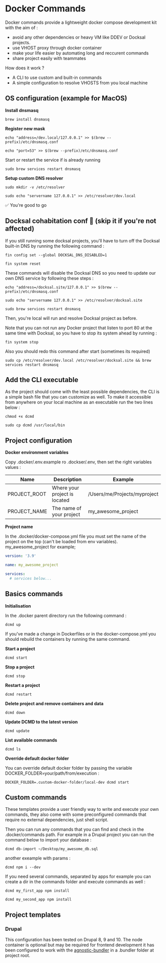 # Docker Commands

Docker commands provide a lightweight docker compose development kit with the aim of :

- avoid any other dependencies or heavy VM like DDEV or Docksal projects.
- use VHOST proxy through docker container
- make your life easier by automating long and reccurent commands
- share project easily with teammates

How does it work ?

- A CLI to use custom and built-in commands
- A simple configuration to resolve VHOSTS from you local machine

## OS configuration (example for MacOS)

**Install dnsmasq**

`brew install dnsmasq`

**Register new mask**

`echo "address=/dev.local/127.0.0.1" >> $(brew --prefix)/etc/dnsmasq.conf`

`echo "port=53" >> $(brew --prefix)/etc/dnsmasq.conf`

Start or restart the service if is already running

`sudo brew services restart dnsmasq`


**Setup custom DNS resolver**

`sudo mkdir -v /etc/resolver`

`sudo echo "servername 127.0.0.1" >> /etc/resolver/dev.local`

✅ You're good to go

## Docksal cohabitation conf 🚧 (skip it if you're not affected)

If you still running some docksal projects, you'll have to turn off the Docksal built-in DNS by running the following command :

`fin config set --global DOCKSAL_DNS_DISABLED=1`

`fin system reset`

These commands will disable the Docksal DNS so you need to update our own DNS service by following these steps :

`echo "address=/docksal.site/127.0.0.1" >> $(brew --prefix)/etc/dnsmasq.conf`

`sudo echo "servername 127.0.0.1" >> /etc/resolver/docksal.site`

`sudo brew services restart dnsmasq`

Then, you're local will run and resolve Docksal project as before.

Note that you can not run any Docker project that listen to port 80 at the same time with Docksal, so you have to stop its system ahead by running :

`fin system stop`

Also you should redo this command after start (sometimes its required)

`sudo cp /etc/resolver/dev.local /etc/resolver/docksal.site && brew services restart dnsmasq`

## Add the CLI executable

As the project should come with the least possible dependencies, the CLI is a simple bash file that you can customize as well.
To make it accessible from anywhere on your local machine as an executable run the two lines below :

`chmod +x dcmd`

`sudo cp dcmd /usr/local/bin`


## Project configuration

**Docker environment variables**

Copy .docker/.env.example ro .dockser/.env, then set the right variables values :

| Name |	Description |	Example |
|------|--------------|---------|
| PROJECT_ROOT	| Where your project is located	| /Users/me/Projects/myproject
| PROJECT_NAME	  | The name of your project |	my_awesome_project

**Project name**

In the .docker/docker-compose.yml file you must set the name of the project on the top (can't be loaded from env variables). my_awesome_project for example;

```yaml
version: '3.9'

name: my_awesome_project

services:
  # services below...
```

## Basics commands

**Initialisation**

In the .docker parent directory run the following command :

`dcmd up`

If you've made a change in Dockerfiles or in the docker-compose.yml you should rebuild the containers by running the same command.

**Start a project**

`dcmd start`

**Stop a project**

`dcmd stop`

**Restart a project**

`dcmd restart`

**Delete project and remove containers and data**

`dcmd down`

**Update DCMD to the latest version**

`dcmd update`

**List available commands**

`dcmd ls`

**Override default docker folder**

You can override default docker folder by passing the variable DOCKER_FOLDER=your/path/from/execution :

`DOCKER_FOLDER=.custom-docker-folder/local-dev dcmd start`

## Custom commands

These templates provide a user friendly way to write and execute your own commands, they also come with some preconfigured commands that require no external dependencies, just shell script.

Then you can run any commands that you can find and check in the .docker/commands path. For example in a Drupal project you can run the command below to import your database :

`dcmd db-import ~/Desktop/my_awesome_db.sql`

another exeample with params :

`dcmd npm i --dev`

If you need several commands, separated by apps for example you can create a dir in the commands folder and execute commands as well :

`dcmd my_first_app npm install`

`dcmd my_second_app npm install`

## Project templates

### Drupal

This configuration has been tested on Drupal 8, 9 and 10.
The node container is optional but may be required for frontend development it has been configured to work with the [agnostic-bundler](https://github.com/PaulWeinsberg/agnostic-bundler) in a .bundler folder at project root.